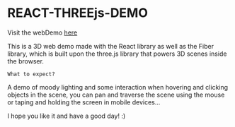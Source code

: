 # REACT-THREEjs-DEMO

Visit the webDemo [here](https://reactthreefiberdemo.netlify.app/)

This is a 3D web demo made with the React library as well as the Fiber library, which is built upon the three.js library that powers 3D scenes inside the browser.

`What to expect?`

A demo of moody lighting and some interaction when hovering and clicking objects in the scene, you can pan and traverse the scene using the mouse or taping and holding the screen in mobile devices...

I hope you like it and have a good day! :)

